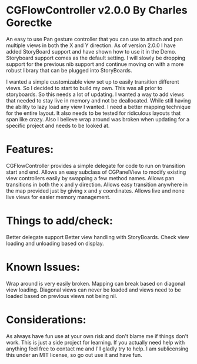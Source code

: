 CGFlowController v2.0.0 
  By Charles Gorectke
=======================

An easy to use Pan gesture controller that you can use to attach and pan multiple views in both the X and Y direction.
As of version 2.0.0 I have added StoryBoard support and have shown how to use it in the Demo. Storyboard support comes
as the default setting. I will slowly be dropping support for the previous nib support and continue moving on with a more
robust library that can be plugged into StoryBoards.


I wanted a simple customizable view set up to easily transition different views. So I decided to start to build my own.
This was all prior to storyboards. So this needs a lot of updating. I wanted a way to add views that needed to stay live
in memory and not be deallocated. While still having the ability to lazy load any view I wanted. I need a better mapping
technique for the entire layout. It also needs to be tested for ridiculous layouts that span like crazy. Also I believe
wrap around was broken when updating for a specific project and needs to be looked at.




Features:
=========
CGFlowController provides a simple delegate for code to run on transition start and end.
Allows an easy subclass of CGPanelView to modify existing view controllers easily by swapping a few method names.
Allows pan transitions in both the x and y direction.
Allows easy transition anywhere in the map provided just by giving x and y coordinates.
Allows live and none live views for easier memory management.


Things to add/check:
====================
Better delegate support
Better view handling with StoryBoards.
Check view loading and unloading based on display.


Known Issues:
=============
Wrap around is very easily broken.
Mapping can break based on diagonal view loading. Diagonal views can never be loaded and views need to be loaded based on
previous views not being nil.


Considerations:
===============
As always have fun use at your own risk and don't blame me if things don't work. This is just a side project for learning.
If you actually need help with anything feel free to contact me and I'll gladly try to help. I am sublicensing this under
an MIT license, so go out use it and have fun.
